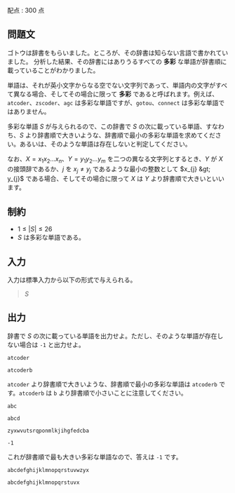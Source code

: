 配点 : $300$ 点

## 問題文

ゴトウは辞書をもらいました。ところが、その辞書は知らない言語で書かれていました。
分析した結果、その辞書にはありうるすべての **多彩** な単語が辞書順に載っていることがわかりました。

単語は、それが英小文字からなる空でない文字列であって、単語内の文字がすべて異なる場合、そしてその場合に限って **多彩** であると呼ばれます。例えば、`atcoder`、`zscoder`、`agc` は多彩な単語ですが、`gotou`、`connect` は多彩な単語ではありません。

多彩な単語 $S$ が与えられるので、この辞書で $S$ の次に載っている単語、すなわち、$S$ より辞書順で大きいような、辞書順で最小の多彩な単語を求めてください。あるいは、そのような単語は存在しないと判定してください。

なお、$X = x_{1}x_{2}...x_{n}$、$Y = y_{1}y_{2}...y_{m}$ を二つの異なる文字列とするとき、$Y$ が $X$ の接頭辞であるか、$j$ を $x_{j} \neq y_{j}$ であるような最小の整数として $x_{j} &gt; y_{j}$ である場合、そしてその場合に限って $X$ は $Y$ より辞書順で大きいといいます。

## 制約

- $1 \leq |S| \leq 26$
- $S$ は多彩な単語である。

## 入力

入力は標準入力から以下の形式で与えられる。

> $S$

## 出力

辞書で $S$ の次に載っている単語を出力せよ。ただし、そのような単語が存在しない場合は `-1` と出力せよ。

```input1
atcoder
```

```output1
atcoderb
```

`atcoder` より辞書順で大きいような、辞書順で最小の多彩な単語は `atcoderb` です。`atcoderb` は `b` より辞書順で小さいことに注意してください。

```input2
abc
```

```output2
abcd
```

```input3
zyxwvutsrqponmlkjihgfedcba
```

```output3
-1
```

これが辞書順で最も大きい多彩な単語なので、答えは `-1` です。

```input4
abcdefghijklmnopqrstuvwzyx
```

```output4
abcdefghijklmnopqrstuvx
```